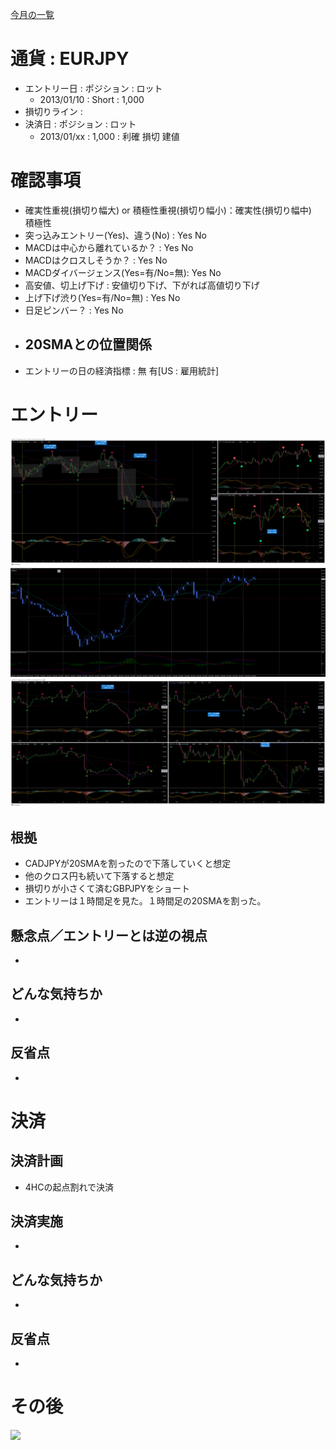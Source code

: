 [今月の一覧](../main.md)

# 通貨 : EURJPY
- エントリー日 : ポジション : ロット
  - 2013/01/10 : Short : 1,000
- 損切りライン : 
- 決済日 : ポジション : ロット
  - 2013/01/xx : 1,000 : 利確 損切 建値

# 確認事項
- 確実性重視(損切り幅大) or 積極性重視(損切り幅小)：確実性(損切り幅中)　積極性
- 突っ込みエントリー(Yes)、違う(No) : Yes No
- MACDは中心から離れているか？      : Yes No
- MACDはクロスしそうか？            : Yes No
- MACDダイバージェンス(Yes=有/No=無): Yes No
- 高安値、切上げ下げ                : 安値切り下げ、下がれば高値切り下げ
- 上げ下げ渋り(Yes=有/No=無)        : Yes No
- 日足ピンバー？                    : Yes No
- 20SMAとの位置関係
  - 
- エントリーの日の経済指標 : 無 有[US : 雇用統計]

# エントリー
![](img/2023-01-10-15-46-01.png)
![](img/2023-01-10-15-47-34.png)
![](img/2023-01-10-15-48-36.png)
## 根拠
- CADJPYが20SMAを割ったので下落していくと想定
- 他のクロス円も続いて下落すると想定
- 損切りが小さくて済むGBPJPYをショート
- エントリーは１時間足を見た。１時間足の20SMAを割った。

## 懸念点／エントリーとは逆の視点
- 

## どんな気持ちか
- 

## 反省点
- 


# 決済
## 決済計画
- 4HCの起点割れで決済

## 決済実施
- 

## どんな気持ちか
- 

## 反省点
- 


# その後
![](./af01.png)

